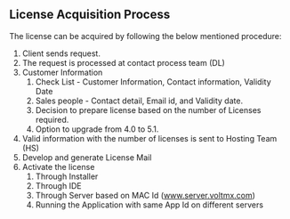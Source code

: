 ﻿

License Acquisition Process
---------------------------

The license can be acquired by following the below mentioned procedure:

1.  Client sends request.
2.  The request is processed at contact process team (DL)
3.  Customer Information
    1.  Check List - Customer Information, Contact information, Validity Date
    2.  Sales people - Contact detail, Email id, and Validity date.
    3.  Decision to prepare license based on the number of Licenses required.
    4.  Option to upgrade from 4.0 to 5.1.
4.  Valid information with the number of licenses is sent to Hosting Team (HS)
5.  Develop and generate License Mail
6.  Activate the license
    1.  Through Installer
    2.  Through IDE
    3.  Through Server based on MAC Id (www.server.voltmx.com)
    4.  Running the Application with same App Id on different servers

